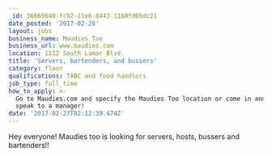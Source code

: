 ```yaml
---
_id: 36665640-fc92-11e6-8443-11b8fd05dc21
date_posted: '2017-02-26'
layout: jobs
business_name: Maudies Too
business_url: www.maudies.com
location: 1212 South Lamar Blvd.
title: 'Servers, bartenders, and bussers'
category: floor
qualifications: TABC and food handlers
job_type: full_time
how_to_apply: >-
  Go to Maudies.com and specify the Maudies Too location or come in and ask to
  speak to a manager!
date: '2017-02-27T02:12:39.474Z'
---
```

Hey everyone! Maudies too is looking for servers, hosts, bussers and bartenders!!
